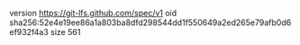 version https://git-lfs.github.com/spec/v1
oid sha256:52e4e19ee86a1a803ba8dfd298544dd1f550649a2ed265e79afb0d6ef932f4a3
size 561
